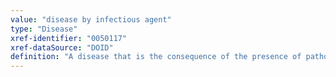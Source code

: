 ```yaml
---
value: "disease by infectious agent"
type: "Disease"
xref-identifier: "0050117"
xref-dataSource: "DOID"
definition: "A disease that is the consequence of the presence of pathogenic microbial agents, including pathogenic viruses, pathogenic bacteria, fungi, protozoa, multicellular parasites, and aberrant proteins known as prions.|DO:wk"
---
```

